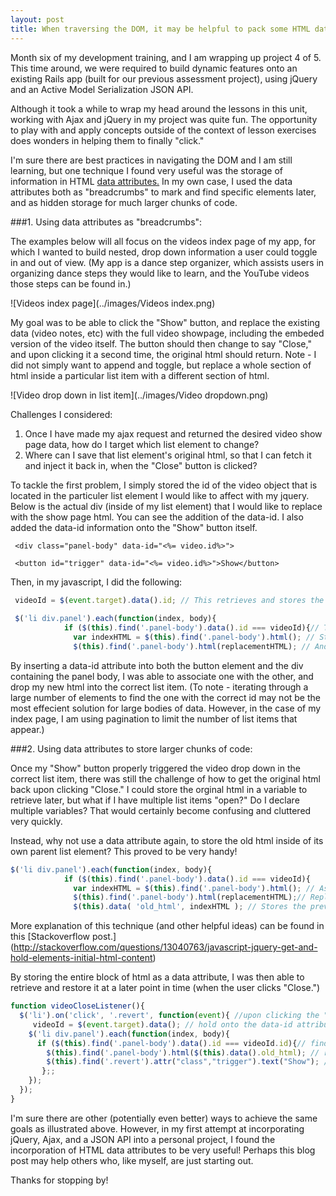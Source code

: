 ```yaml
---
layout: post
title: When traversing the DOM, it may be helpful to pack some HTML data attributes.
---
```


Month six of my development training, and I am wrapping up project 4 of 5.  This time around, we were required to build dynamic features onto an existing Rails app (built for our previous assessment project), using jQuery and an Active Model Serialization JSON API.  

Although it took a while to wrap my head around the lessons in this unit, working with Ajax and jQuery in my project was quite fun.  The opportunity to play with and apply concepts outside of the context of lesson exercises does wonders in helping them to finally "click."  

I'm sure there are best practices in navigating the DOM and I am still learning, but one technique I found very useful was the storage of information in HTML [data attributes.](http://www.w3schools.com/tags/att_global_data.asp)  In my own case, I used the data attributes both as "breadcrumbs" to mark and find specific elements later, and as hidden storage for much larger chunks of code.

###1. Using data attributes as "breadcrumbs":

The examples below will all focus on the videos index page of my app, for which I wanted to build nested, drop down information a user could toggle in and out of view.   (My app is a dance step organizer, which assists users in organizing dance steps they would like to learn, and the YouTube videos those steps can be found in.)


![Videos index page](../images/Videos index.png)


My goal was to be able to click the "Show" button, and replace the existing data (video notes, etc) with the full video showpage, including the embeded version of the video itself.  The button should then change to say "Close," and upon clicking it a second time, the original html should return.  Note - I did not simply want to append and toggle, but replace a whole section of html inside a particular list item with a different section of html.  


![Video drop down in list item](../images/Video dropdown.png)

Challenges I considered:

1. Once I have made my ajax request and returned the desired video show page data, how do I target which list element to change? 
2. Where can I save that list element's original html, so that I can fetch it and inject it back in, when the "Close" button is clicked?



To tackle the first problem, I simply stored the id of the video object that is located in the particuler list element I would like to affect with my jquery.  Below is the actual div (inside of my list element) that I would like to replace with the show page html.  You can see the addition of the data-id.  I also added the data-id information onto the "Show" button itself.

` <div class="panel-body" data-id="<%= video.id%>">`

` <button id="trigger" data-id="<%= video.id%>">Show</button>`

Then, in my javascript, I did the following:

```javascript
 videoId = $(event.target).data().id; // This retrieves and stores the video id from the button element
 
 $('li div.panel').each(function(index, body){
            if ($(this).find('.panel-body').data().id === videoId){// This finds the panel body that is in the same <li> as the button that was clicked.
              var indexHTML = $(this).find('.panel-body').html(); // Stores the existing html in a variable
              $(this).find('.panel-body').html(replacementHTML); // And replaces that html with my show page html
```
 
By inserting a data-id attribute into both the button element and the div containing the panel body, I was able to associate one with the other, and drop my new html into the correct list item.  (To note - iterating through a large number of elements to find the one with the correct id may not be the most effecient solution for large bodies of data.  However, in the case of my index page, I am using pagination to limit the number of list items that appear.)

###2. Using data attributes to store larger chunks of code:

Once my "Show" button properly triggered the video drop down in the correct list item, there was still the challenge of how to get the original html back upon clicking "Close."  I could store the orginal html in a variable to retrieve later, but what if I have multiple list items "open?"  Do I declare multiple variables?  That would certainly become confusing and cluttered very quickly.  

Instead, why not use a data attribute again, to store the old html inside of its own parent list element?  This proved to be very handy!


```javascript
$('li div.panel').each(function(index, body){
            if ($(this).find('.panel-body').data().id === videoId){
              var indexHTML = $(this).find('.panel-body').html(); // Assigns the existing html to a variable
              $(this).find('.panel-body').html(replacementHTML);// Replaces that html with my show page html
              $(this).data( 'old_html', indexHTML ); // Stores the previous html as a data attribute within its parent <li>
 ```

More explanation of this technique (and other helpful ideas) can be found in this [Stackoverflow post.] (http://stackoverflow.com/questions/13040763/javascript-jquery-get-and-hold-elements-initial-html-content)  

By storing the entire block of html as a data attribute, I was then able to retrieve and restore it at a later point in time (when the user clicks "Close.")

```javascript
function videoCloseListener(){
  $('li').on('click', '.revert', function(event){ //upon clicking the "Close" button
     videoId = $(event.target).data(); // hold onto the data-id attribute stored in the button
    $('li div.panel').each(function(index, body){
      if ($(this).find('.panel-body').data().id === videoId.id){// find the panel body with the corresponding data-id
        $(this).find('.panel-body').html($(this).data().old_html); // restore the original html
        $(this).find('.revert').attr("class","trigger").text("Show"); // change the button from "Close" back to "Show"
       };;
    });
  });
}
```


I'm sure there are other (potentially even better) ways to achieve the same goals as illustrated above.  However, in my first attempt at incorporating jQuery, Ajax, and a JSON API into a personal project, I found the incorporation of HTML data attributes to be very useful!  Perhaps this blog post may help others who, like myself, are just starting out.  

Thanks for stopping by!
















